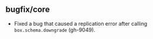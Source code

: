 ## bugfix/core

- Fixed a bug that caused a replication error after calling
  `box.schema.downgrade` (gh-9049).
